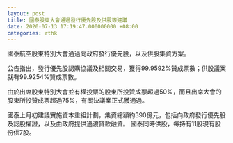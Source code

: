 ```yaml
---
layout: post
title: 國泰股東大會通過發行優先股及供股等建議
date: 2020-07-13 17:19:47.000000000 +08:00
categories: rthk
---
```


國泰航空股東特別大會通過向政府發行優先股，以及供股集資方案。

公告指出，發行優先股認購協議及相關交易，獲得99.9592%贊成票數；供股議案就有99.9254%贊成票數。

由於出席股東特別大會並有權投票的股東所投贊成票超過50%，而且出席大會的股東所投贊成票超過75%，有關決議案正式獲通過。

國泰上月初建議實施資本重組計劃，集資總額約390億元，包括向政府發行優先股及認股權證，以及由政府提供過渡貸款融資。 國泰同時供股，每持有11股現有股份供7股。
